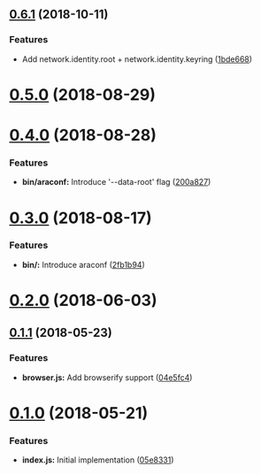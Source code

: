<a name="0.6.1"></a>
## [0.6.1](https://github.com/AraBlocks/ara-runtime-configuration/compare/0.5.0...0.6.1) (2018-10-11)


### Features

* Add network.identity.root + network.identity.keyring ([1bde668](https://github.com/AraBlocks/ara-runtime-configuration/commit/1bde668))



<a name="0.5.0"></a>
# [0.5.0](https://github.com/AraBlocks/ara-runtime-configuration/compare/0.4.0...0.5.0) (2018-08-29)



<a name="0.4.0"></a>
# [0.4.0](https://github.com/AraBlocks/ara-runtime-configuration/compare/0.3.0...0.4.0) (2018-08-28)


### Features

* **bin/araconf:** Introduce '--data-root' flag ([200a827](https://github.com/AraBlocks/ara-runtime-configuration/commit/200a827))



<a name="0.3.0"></a>
# [0.3.0](https://github.com/AraBlocks/ara-runtime-configuration/compare/0.2.0...0.3.0) (2018-08-17)


### Features

* **bin/:** Introduce araconf ([2fb1b94](https://github.com/AraBlocks/ara-runtime-configuration/commit/2fb1b94))



<a name="0.2.0"></a>
# [0.2.0](https://github.com/AraBlocks/ara-runtime-configuration/compare/0.1.1...0.2.0) (2018-06-03)



<a name="0.1.1"></a>
## [0.1.1](https://github.com/AraBlocks/ara-runtime-configuration/compare/0.1.0...0.1.1) (2018-05-23)


### Features

* **browser.js:** Add browserify support ([04e5fc4](https://github.com/AraBlocks/ara-runtime-configuration/commit/04e5fc4))



<a name="0.1.0"></a>
# [0.1.0](https://github.com/AraBlocks/ara-runtime-configuration/compare/05e8331...0.1.0) (2018-05-21)


### Features

* **index.js:** Initial implementation ([05e8331](https://github.com/AraBlocks/ara-runtime-configuration/commit/05e8331))



